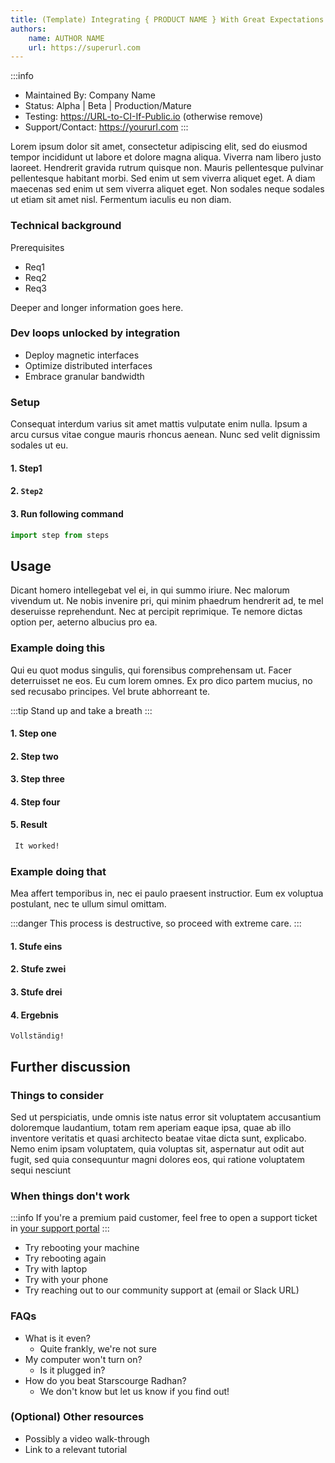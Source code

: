 ```yaml
---
title: (Template) Integrating { PRODUCT NAME } With Great Expectations
authors:
    name: AUTHOR NAME
    url: https://superurl.com
---
```


:::info
* Maintained By: Company Name
* Status: Alpha | Beta | Production/Mature
* Testing: https://URL-to-CI-If-Public.io (otherwise remove)
* Support/Contact: https://yoururl.com
:::

Lorem ipsum dolor sit amet, consectetur adipiscing elit, sed do eiusmod tempor incididunt ut labore et dolore magna aliqua.
Viverra nam libero justo laoreet. Hendrerit gravida rutrum quisque non. Mauris pellentesque pulvinar pellentesque
habitant morbi. Sed enim ut sem viverra aliquet eget. A diam maecenas sed enim ut sem viverra aliquet eget.
Non sodales neque sodales ut etiam sit amet nisl. Fermentum iaculis eu non diam.

### Technical background

Prerequisites

 - Req1 
 - Req2 
 - Req3

Deeper and longer information goes here.

### Dev loops unlocked by integration
* Deploy magnetic interfaces
* Optimize distributed interfaces
* Embrace granular bandwidth

### Setup
Consequat interdum varius sit amet mattis vulputate enim nulla. Ipsum a arcu cursus vitae congue mauris rhoncus aenean.
Nunc sed velit dignissim sodales ut eu.

#### 1. Step1
#### 2. `Step2`
#### 3. Run following command
```python
import step from steps
```

## Usage
Dicant homero intellegebat vel ei, in qui summo iriure. Nec malorum vivendum ut. Ne nobis invenire pri, qui minim
phaedrum hendrerit ad, te mel deseruisse reprehendunt. Nec at percipit reprimique. Te nemore dictas option per,
aeterno albucius pro ea.


### Example doing this
Qui eu quot modus singulis, qui forensibus comprehensam ut. Facer deterruisset ne eos. Eu cum lorem omnes. Ex pro dico
partem mucius, no sed recusabo principes. Vel brute abhorreant te.

:::tip
Stand up and take a breath
:::

####  1. Step one
#### 2. Step two
#### 3. Step three
#### 4. Step four
#### 5. Result
```bash
 It worked!
```

### Example doing that
Mea affert temporibus in, nec ei paulo praesent instructior. Eum ex voluptua postulant, nec te ullum simul omittam.

:::danger
This process is destructive, so proceed with extreme care.
:::

#### 1. Stufe eins
#### 2. Stufe zwei
#### 3. Stufe drei
#### 4. Ergebnis
```shell
Vollständig!
```

## Further discussion

### Things to consider
Sed ut perspiciatis, unde omnis iste natus error sit voluptatem accusantium doloremque laudantium, totam rem aperiam
eaque ipsa, quae ab illo inventore veritatis et quasi architecto beatae vitae dicta sunt, explicabo. Nemo enim ipsam
voluptatem, quia voluptas sit, aspernatur aut odit aut fugit, sed quia consequuntur magni dolores eos, qui ratione
voluptatem sequi nesciunt

### When things don't work
:::info
If you're a premium paid customer, feel free to open a support ticket in [your support portal](https://fakesupportportal.com)
:::

- Try rebooting your machine
- Try rebooting again
- Try with laptop
- Try with your phone
- Try reaching out to our community support at (email or Slack URL)

### FAQs

 - What is it even?
   - Quite frankly, we're not sure
 - My computer won't turn on?
   - Is it plugged in?
 - How do you beat Starscourge Radhan?
   - We don't know but let us know if you find out!

### (Optional) Other resources

 - Possibly a video walk-through
 - Link to a relevant tutorial
